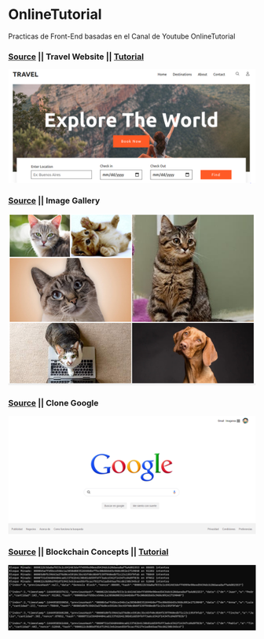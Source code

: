 # OnlineTutorial
Practicas de Front-End basadas en el Canal de Youtube  OnlineTutorial

### [Source](./TravelWebsite) || Travel Website || [Tutorial](https://www.youtube.com/watch?v=zcOoapSi-uM)
![image](./captures/TravelWebside.PNG)

### [Source](./ImageGallery)  || Image Gallery
![image](./captures/ImagaGallery.PNG)

### [Source](./GoogleClone)  || Clone Google
![image](./captures/CloneGoogle.PNG)

### [Source](./Blockchain)  || Blockchain Concepts || [Tutorial](https://www.youtube.com/watch?v=hX7pVO4xf8Q&list=PLImOJ2OqvvkCMESiO1Sps7i-YSYAmgw6n)
![image](./captures/LogsBlockchain.PNG)